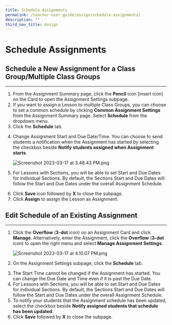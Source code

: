 ```yaml
---
title: Schedule Assignments
permalink: /teacher-user-guide/assign/schedule-assignments/
description: ""
third_nav_title: Assign
---
```

<h1 id="schedule-assignments">Schedule Assignments</h1>
<h2 id="-schedule-a-new-assignment-for-a-class-group-multiple-class-groups-"><strong>Schedule a New Assignment for a Class Group/Multiple Class Groups</strong></h2>
<hr>
<ol>
<li>From the Assignment Summary page, click the <strong>Pencil</strong> icon [insert icon] on the Card to open the Assignment Settings subpage. </li>
<li>If you want to assign a Lesson to multiple Class Groups, you can choose to set a common schedule by clicking <strong>Common Assignment Settings</strong> from the Assignment Summary page. Select <strong>Schedule</strong> from the dropdown menu.</li>
<li>Click the <strong>Schedule</strong> tab.</li>
<li><p>Change Assignment Start and Due Date/Time. You can choose to send students a notification when the Assignment has started by selecting the checkbox beside <strong>Notify students assigned when Assignment starts</strong>. </p>
<p><img alt="Screenshot 2023-03-17 at 3.48.43 PM.png" src="https://s3-us-west-2.amazonaws.com/secure.notion-static.com/8df1d209-afa9-432e-b0eb-74d68b6ed3e9/Screenshot_2023-03-17_at_3.48.43_PM.png"></p>
</li>
<li><p>For Lessons with Sections, you will be able to set Start and Due Dates for individual Sections. By default, the Sections Start and Due Dates will follow the Start and Due Dates under the overall Assignment Schedule.</p>
</li>
<li>Click <strong>Save</strong> icon followed by <strong>X</strong> to close the subpage.</li>
<li>Click <strong>Assign</strong> to assign the Lesson as Assignment.</li>
</ol>
<h2 id="edit-schedule-of-an-existing-assignment-">Edit <strong>Schedule of an Existing Assignment</strong></h2>
<hr>
<ol>
<li><p>Click the <strong>Overflow</strong> (<strong>3-dot</strong> icon) on an Assignment Card and click <strong>Manage</strong>. Alternatively, enter the Assignment, click the <strong>Overflow</strong> (<strong>3-dot</strong> icon) to open the right menu and select <strong>Manage Assignment Settings</strong>.</p>
<p> <img alt="Screenshot 2023-03-17 at 4.10.07 PM.png" src="https://s3-us-west-2.amazonaws.com/secure.notion-static.com/ec37e546-7b93-4d49-b672-84e92a1e9d7c/Screenshot_2023-03-17_at_4.10.07_PM.png"></p>
</li>
<li><p>On the Assignment Settings subpage, click the <strong>Schedule</strong> tab.</p>
</li>
<li>The Start Time cannot be changed if the Assignment has started. You can change the Due Date and Time even if it is past the Due Date.</li>
<li>For Lessons with Sections, you will be able to set Start and Due Dates for individual Sections. By default, the Sections Start and Due Dates will follow the Start and Due Dates under the overall Assignment Schedule.</li>
<li>To notify your students that the Assignment schedule has been updated, select the checkbox beside <strong>Notify assigned students that schedule has been updated</strong>.</li>
<li>Click <strong>Save</strong> followed by <strong>X</strong> to close the subpage.</li>
</ol>
